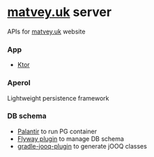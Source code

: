 # [matvey.uk](https://matvey.uk) server

APIs for [matvey.uk](https://matvey.uk) website

### App
* [Ktor](https://ktor.io/)

### Aperol
Lightweight persistence framework

### DB schema
* [Palantir](https://github.com/palantir/gradle-docker) to run PG container
* [Flyway plugin](https://flywaydb.org/documentation/usage/gradle/) to manage DB schema
* [gradle-jooq-plugin](https://github.com/etiennestuder/gradle-jooq-plugin) to generate jOOQ classes